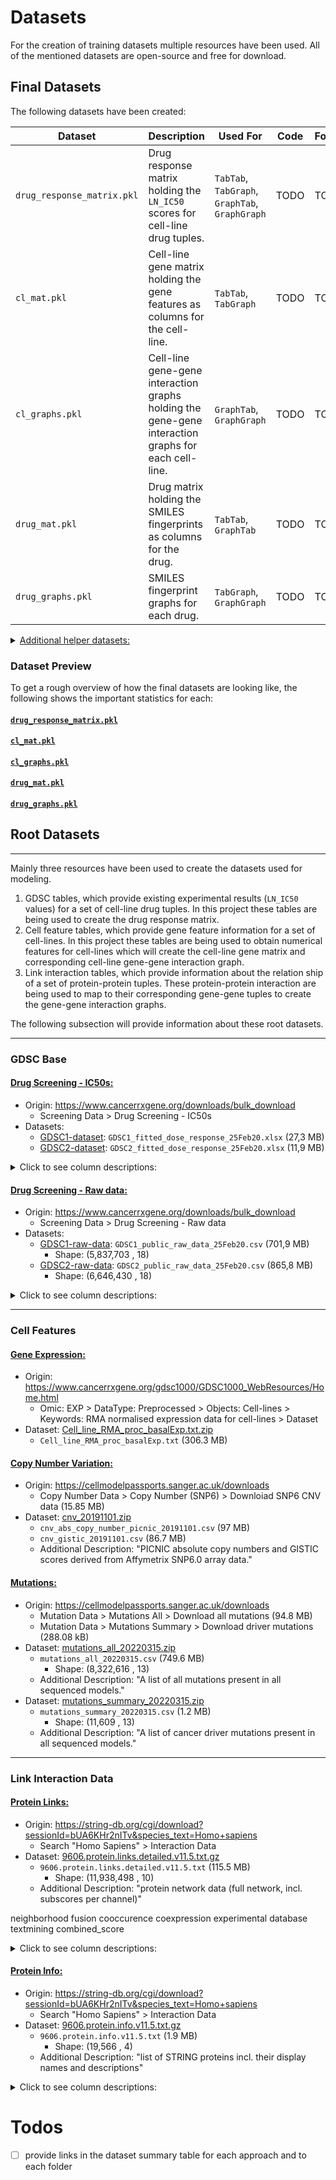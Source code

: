 
# Datasets

For the creation of training datasets multiple resources have been used. All of the mentioned datasets are open-source and free for download.

## Final Datasets
The following datasets have been created:

| Dataset | Description | Used For | Code | Folder |
| ------- | ----------- | -------- | ---- | ------ | 
| `drug_response_matrix.pkl` | Drug response matrix holding the `LN_IC50` scores for cell-line drug tuples. | `TabTab`, `TabGraph`, `GraphTab`, `GraphGraph` | TODO | TODO |
| `cl_mat.pkl` | Cell-line gene matrix holding the gene features as columns for the cell-line. | `TabTab`, `TabGraph` | TODO | TODO |
| `cl_graphs.pkl` | Cell-line gene-gene interaction graphs holding the gene-gene interaction graphs for each cell-line. | `GraphTab`, `GraphGraph` | TODO | TODO |
| `drug_mat.pkl` | Drug matrix holding the SMILES fingerprints as columns for the drug. | `TabTab`, `GraphTab` | TODO | TODO |
| `drug_graphs.pkl` | SMILES fingerprint graphs for each drug. | `TabGraph`, `GraphGraph` | TODO | TODO | 

<details><summary><ins>Additional helper datasets:</ins></summary>
<p>

| Dataset | Description | Code | Folder |
| ------- | ----------- | ---- | ------ |
| `gene_expr.pkl` | Table holding gene expression values for genes. | TODO | TODO |
| `cnv_gistic.pkl` | Table holding copy number variations for genes. | TODO | TODO |
| `cnv_picnic.pkl` | Table holding copy number variations for genes. | TODO | TODO |
| `mut.pkl` | Table holding mutational information for genes. | TODO | TODO |
| `gene_symbol_idx_map.csv` | Table holding the used gene symbols and their corresponding created gene index. | TODO | TODO |
| `landmark_genes.csv` | List of landmark genes to select only a subset of all genes in the GDSC tables. | TODO | TODO |
| `GDSC_compounds_inchi_key_with_smiles.csv` | SMILES fingerprints for drugs. | TODO | TODO |

</p>
</details>


### Dataset Preview
To get a rough overview of how the final datasets are looking like, the following shows the important statistics for each:

#### <ins>`drug_response_matrix.pkl`</ins>

#### <ins>`cl_mat.pkl`</ins>

#### <ins>`cl_graphs.pkl`</ins>

#### <ins>`drug_mat.pkl`</ins>

#### <ins>`drug_graphs.pkl`</ins>


## Root Datasets
---
Mainly three resources have been used to create the datasets used for modeling. 

1. GDSC tables, which provide existing experimental results (`LN_IC50` values) for a set of cell-line drug tuples. In this project these tables are being used to create the drug response matrix.
2. Cell feature tables, which provide gene feature information for a set of cell-lines. In this project these tables are being used to obtain numerical features for cell-lines which will create the cell-line gene matrix and corresponding cell-line gene-gene interaction graph.
3. Link interaction tables, which provide information about the relation ship of a set of protein-protein tuples. These protein-protein interaction are being used to map to their corresponding gene-gene tuples to create the gene-gene interaction graphs.

The following subsection will provide information about these root datasets.

---
### GDSC Base
#### <ins>__Drug Screening - IC50s__:</ins>

- Origin: https://www.cancerrxgene.org/downloads/bulk_download 
  - Screening Data > Drug Screening - IC50s
- Datasets: 
  - [GDSC1-dataset](ftp://ftp.sanger.ac.uk/pub/project/cancerrxgene/releases/current_release/GDSC1_fitted_dose_response_25Feb20.xlsx): `GDSC1_fitted_dose_response_25Feb20.xlsx` (27,3 MB)
  - [GDSC2-dataset](ftp://ftp.sanger.ac.uk/pub/project/cancerrxgene/releases/current_release/GDSC2_fitted_dose_response_25Feb20.xlsx): `GDSC2_fitted_dose_response_25Feb20.xlsx` (11,9 MB)

<details><summary>Click to see column descriptions:</summary>
<p>

| Column | Description |
| ------ | ----------- | 
| `DATASET` |  Name of the dataset. |
| `NLME_RESULT_ID` |  |
| `NLME_CURVE_ID` |  |
| `COSMIC_ID` | Cell identifier from the COSMIC database. |
| `CELL_LINE_NAME` | Primary name for the cell line. |
| `SANGER_MODEL_ID` |  |
| `TCGA_DESC` |  |
| `DRUG_ID` | Unique identifier for a drug. Used for internal lab tracking. |
| `DRUG_NAME` | Primary name for the drug. |
| `PUTATIVE_TARGET` | Putative drug target. |
| `PATHWAY_NAME` |  |
| `COMPANY_ID` |  |
| `WEBRELEASE` |  |
| `MIN_CONC` | Minimum screening concentration of the drug. |
| `MAX_CONC` | Maximum screening concentration of the drug. |
| `LN_IC50` | Natural log of the fitted IC50. To convert to micromolar take the exponent of this value, i.e. $\exp(ln(IC50))$. |
| `AUC` | Area Under the Curve for the fitted model. Presented as a fraction of the total area between the highest and lowest screening concentration. |
| `RMSE` | Root Mean Squared Error, a measurement of how well the modelled curve fits the data points. |
| `Z_SCORE` | Z score of the $ln(IC50)$ ($x$) comparing it to the mean ($\mu$) and standard deviation ($\sigma^2$) of the LN_IC50 values for the drug in question over all cell lines treated. $Z = \frac{x-\mu}{\sigma^2}$ |

</p>
</details>

#### <ins>__Drug Screening - Raw data__:</ins> 
- Origin: https://www.cancerrxgene.org/downloads/bulk_download
  - Screening Data > Drug Screening - Raw data
- Datasets: 
  - [GDSC1-raw-data](ftp://ftp.sanger.ac.uk/pub/project/cancerrxgene/releases/current_release/GDSC1_public_raw_data_25Feb20.csv): `GDSC1_public_raw_data_25Feb20.csv` (701,9 MB)
    - Shape: (5,837,703 , 18)
  - [GDSC2-raw-data](ftp://ftp.sanger.ac.uk/pub/project/cancerrxgene/releases/current_release/GDSC2_public_raw_data_25Feb20.csv): `GDSC2_public_raw_data_25Feb20.csv` (865,8 MB)
    - Shape: (6,646,430 , 18)

<details>
  <summary>Click to see column descriptions:</summary>

| Column | Description |
| ------ | ----------- | 
| `RESEARCH_PROJECT` | Project name for the dataset. |
| `BARCODE` | Unique barcode for screening assay plate |
| `SCAN_ID` | Unique id for the scan of the plate by the plate reader - fluorescence measurement data. A plate might be scanned more than once but only one `SCAN_ID` will pass internal QC. Therefore there is a one to one correspondence between `BARCODE` and `SCAN_ID` in the published data. |
| `DATE_CREATED` | Date that the plate was seeded with cell line. |
| `SCAN_DATE` | Date the experiment finished and measurement was taken (scanning). |
| `CELL_ID` | Unique GDSC identifier for the cell line expansion seeded on the plate. Each time a cell line is expanded from frozen stocks it is assigned a new `CELL_ID`. | 
| `MASTER_CELL_ID` | Unique GDSC identifier for the cell line seeded on the plate. A particular cell line will have a single `MASTER_CELL_ID` but can have multiple `CELL_ID`. | 
| `COSMIC_ID` | Identifier of the cell line in the COSMIC database if available. There is a one to one correspondence between `MASTER_CELL_ID` and `COSMIC_ID`. | 
| `CELL_LINE_NAME` | Name of the plated cell line. Again this will have a one to one correspondence with `MASTER_CELL_ID`. | 
| `SEEDING_DENSITY` | Number of cells seeded per well of screening plate. This number is the same for all wells on a plate. | 
| `DRUGSET_ID` | The set of drugs used to treat the plate and the associated plate layout. | 
| `ASSAY` | End point assay type used to assess cell viability, e.g., Glo is Promega CellTiter-Glo. | 
| `DURATION` | Duration of the assay in days from cell line drug treatment to end point measurement. | 
| `POSITION` | Plate well position numbered row-wise. 1536 well plates have 48 columns and 384 well plates have 24. | 
| `TAG` | Label to identify well treatment - see description below. It is possible to have more than one tag per well `POSITION` such that in the raw data files (csv) there may be more than one row per plate well position, e.g., L12-D1-S + DMSO. | 
| `DRUG_ID` | Unique identifier for the drug used for treatment. In the absence of a drug treatment, e.g., a negative control this field will be NA. | 
| `CONC` | Micromolar concentration of the drug id used for treatment. As with `DRUG_ID` this field can be NA. | 
| `INTENSITY` | Fluorescence measurement at the end of the assay. The fluorescence is a result of `ASSAY` and is an indicator of cell viability. | 

</details>

---
### Cell Features

#### <ins>__Gene Expression__:</ins>
- Origin: https://www.cancerrxgene.org/gdsc1000/GDSC1000_WebResources/Home.html 
  - Omic: EXP > DataType: Preprocessed > Objects: Cell-lines > Keywords: RMA normalised expression data for cell-lines > Dataset
- Dataset: [Cell_line_RMA_proc_basalExp.txt.zip](https://www.cancerrxgene.org/gdsc1000/GDSC1000_WebResources//Data/preprocessed/Cell_line_RMA_proc_basalExp.txt.zip)
  - `Cell_line_RMA_proc_basalExp.txt` (306.3 MB)

#### <ins>__Copy Number Variation__:</ins>
- Origin: https://cellmodelpassports.sanger.ac.uk/downloads 
  - Copy Number Data > Copy Number (SNP6) > Downloiad SNP6 CNV data (15.85 MB)
- Dataset: [cnv_20191101.zip](https://cog.sanger.ac.uk/cmp/download/cnv_20191101.zip)
  - `cnv_abs_copy_number_picnic_20191101.csv` (97 MB)
  - `cnv_gistic_20191101.csv` (86.7 MB)
  - Additional Description: "PICNIC absolute copy numbers and GISTIC scores derived from Affymetrix SNP6.0 array data."

#### <ins>__Mutations__:</ins>
- Origin: https://cellmodelpassports.sanger.ac.uk/downloads 
  - Mutation Data > Mutations All > Download all mutations (94.8 MB)
  - Mutation Data > Mutations Summary > Download driver mutations (288.08 kB)
- Dataset: [mutations_all_20220315.zip](https://cog.sanger.ac.uk/cmp/download/mutations_all_20220315.zip)
  - `mutations_all_20220315.csv` (749.6 MB) 
    - Shape: (8,322,616 , 13)
  - Additional Description: "A list of all mutations present in all sequenced models." 
- Dataset: [mutations_summary_20220315.zip](https://cog.sanger.ac.uk/cmp/download/mutations_summary_20220509.zip)
  - `mutations_summary_20220315.csv` (1.2 MB) 
    - Shape: (11,609 , 13)
  - Additional Description: "A list of cancer driver mutations present in all sequenced models."

---
### Link Interaction Data

#### <ins>__Protein Links:__</ins>
- Origin: https://string-db.org/cgi/download?sessionId=bUA6KHr2nITv&species_text=Homo+sapiens 
  - Search "Homo Sapiens" > Interaction Data
- Dataset: [9606.protein.links.detailed.v11.5.txt.gz](https://stringdb-static.org/download/protein.links.detailed.v11.5/9606.protein.links.detailed.v11.5.txt.gz)
  - `9606.protein.links.detailed.v11.5.txt` (115.5 MB)
    - Shape: (11,938,498 , 10)
  - Additional Description: "protein network data (full network, incl. subscores per channel)"

neighborhood	fusion	cooccurence	coexpression	experimental	database	textmining	combined_score

<details>
  <summary>Click to see column descriptions:</summary>

| Column | Range | Description |
| ------ | ----- | ----------- | 
| `protein1` | | Internal identifier of protein A. |
| `protein2` | | Internal identifier of protein B. |
| `neighborhood` | $\in [0, 385]$ | |
| `fusion` | $\in [0, 900]$ | |
| `cooccurence` | $\in [0, 448]$ | |
| `coexpression` | $\in [0, 999]$ | |
| `experimental` | $\in [0, 999]$ | |
| `database` | $\in [0, 900]$ | |
| `textmining` | $\in [0, 997]$ | |
| `combined_score` | $\in [150, 999]$ | The combined score of all evidence scores (including transferred scores). Lies $\in [0, 1,000]$. |

More descriptions can be found under https://string-db.org/cgi/help?sessionId=bUA6KHr2nITv . 

</details>

#### <ins>__Protein Info:__</ins>
- Origin: https://string-db.org/cgi/download?sessionId=bUA6KHr2nITv&species_text=Homo+sapiens
  - Search "Homo Sapiens" > Interaction Data
- Dataset: [9606.protein.info.v11.5.txt.gz](https://stringdb-static.org/download/protein.info.v11.5/9606.protein.info.v11.5.txt.gz)
  - `9606.protein.info.v11.5.txt` (1.9 MB)
    - Shape: (19,566 , 4)
  - Additional Description: "list of STRING proteins incl. their display names and descriptions"

<details>
  <summary>Click to see column descriptions:</summary>

| Column              | Description | Example |
| ------------------- | ----------- | ------- |
| `string_protein_id` | Protein identifier | `9606.ENSP00000000233	` |
| `preferred_name`    | Gene identifier. Same as `GENE_SYMBOL`. | `M6PR` |
| `protein_size`      | Size of the protein in aa (amino acids)| `277` |
| `annotation`        | Full name of the protein. | `Cation-dependent mannose-6-phosphate receptor;...` |

- The `string_protein_id` protein is encoded by the `preferred_name` gene
- The `preferred_name` gene encodes the `string_protein_id` protein

</details>

# Todos

- [ ] provide links in the dataset summary table for each approach and to each folder